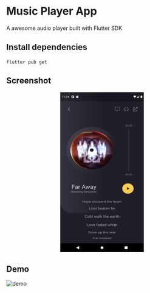 # Music Player App

A awesome audio player built with Flutter SDK


## Install dependencies

```text
flutter pub get
```


## Screenshot



<p align="center">
    <img 
        src="https://raw.githubusercontent.com/velascoandres/music_player/main/demo/screenshot.png"
        alt="screenshot"
        width="220"
        height="420"
    />
</p>

## Demo

![demo](https://raw.githubusercontent.com/velascoandres/music_player/main/demo/demo.gif)

